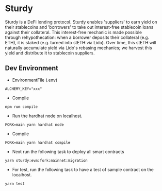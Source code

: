 # Sturdy 
Sturdy is a DeFi lending protocol. Sturdy enables 'suppliers' to earn yield on their stablecoins and 'borrowers' to take out interest-free stablecoin loans against their collateral. This interest-free mechanic is made possible through rehypothecation: when a borrower deposits their collateral (e.g. ETH), it is staked (e.g. turned into stETH via Lido). Over time, this stETH will naturally accumulate yield via Lido's rebasing mechanics; we harvest this yield and distribute it to stablecoin suppliers.


## Dev Environment
- EnvironmentFile (.env)
```
ALCHEMY_KEY="xxx"
```

- Compile
```
npm run compile
```

- Run the hardhat node on localhost.
```
FORK=main yarn hardhat node
```

- Compile
```
FORK=main yarn hardhat compile
```

- Next run the following task to deploy all smart contracts
```
yarn sturdy:evm:fork:mainnet:migration
```

- For test, run the following task to have a test of sample contract on the localhost.
```
yarn test
```
